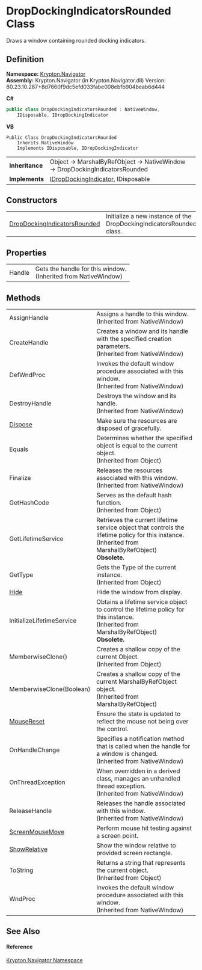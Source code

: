 # DropDockingIndicatorsRounded Class


Draws a window containing rounded docking indicators.



## Definition
**Namespace:** <a href="a21ac074-d119-3dc6-bd1c-d3a12c0128bc.md">Krypton.Navigator</a>  
**Assembly:** Krypton.Navigator (in Krypton.Navigator.dll) Version: 80.23.10.287+8d7660f9dc5efd033fabe008ebfb904beab6d444

**C#**
``` C#
public class DropDockingIndicatorsRounded : NativeWindow, 
	IDisposable, IDropDockingIndicator
```
**VB**
``` VB
Public Class DropDockingIndicatorsRounded
	Inherits NativeWindow
	Implements IDisposable, IDropDockingIndicator
```

<table><tr><td><strong>Inheritance</strong></td><td>Object  →  MarshalByRefObject  →  NativeWindow  →  DropDockingIndicatorsRounded</td></tr>
<tr><td><strong>Implements</strong></td><td><a href="25b94b48-134e-8121-437e-bbfd3fe7b8c9.md">IDropDockingIndicator</a>, IDisposable</td></tr>
</table>



## Constructors
<table>
<tr>
<td><a href="52af7cfd-c2b0-3999-9aef-ab831df033bb.md">DropDockingIndicatorsRounded</a></td>
<td>Initialize a new instance of the DropDockingIndicatorsRounded class.</td></tr>
</table>

## Properties
<table>
<tr>
<td>Handle</td>
<td>Gets the handle for this window.<br />(Inherited from NativeWindow)</td></tr>
</table>

## Methods
<table>
<tr>
<td>AssignHandle</td>
<td>Assigns a handle to this window.<br />(Inherited from NativeWindow)</td></tr>
<tr>
<td>CreateHandle</td>
<td>Creates a window and its handle with the specified creation parameters.<br />(Inherited from NativeWindow)</td></tr>
<tr>
<td>DefWndProc</td>
<td>Invokes the default window procedure associated with this window.<br />(Inherited from NativeWindow)</td></tr>
<tr>
<td>DestroyHandle</td>
<td>Destroys the window and its handle.<br />(Inherited from NativeWindow)</td></tr>
<tr>
<td><a href="79e1afab-b376-fa6c-f8da-23920b462f71.md">Dispose</a></td>
<td>Make sure the resources are disposed of gracefully.</td></tr>
<tr>
<td>Equals</td>
<td>Determines whether the specified object is equal to the current object.<br />(Inherited from Object)</td></tr>
<tr>
<td>Finalize</td>
<td>Releases the resources associated with this window.<br />(Inherited from NativeWindow)</td></tr>
<tr>
<td>GetHashCode</td>
<td>Serves as the default hash function.<br />(Inherited from Object)</td></tr>
<tr>
<td>GetLifetimeService</td>
<td>Retrieves the current lifetime service object that controls the lifetime policy for this instance.<br />(Inherited from MarshalByRefObject)<br /><strong>Obsolete.</strong></td></tr>
<tr>
<td>GetType</td>
<td>Gets the Type of the current instance.<br />(Inherited from Object)</td></tr>
<tr>
<td><a href="9a23d71c-d10d-a6f2-d51a-86a923cf50b5.md">Hide</a></td>
<td>Hide the window from display.</td></tr>
<tr>
<td>InitializeLifetimeService</td>
<td>Obtains a lifetime service object to control the lifetime policy for this instance.<br />(Inherited from MarshalByRefObject)<br /><strong>Obsolete.</strong></td></tr>
<tr>
<td>MemberwiseClone()</td>
<td>Creates a shallow copy of the current Object.<br />(Inherited from Object)</td></tr>
<tr>
<td>MemberwiseClone(Boolean)</td>
<td>Creates a shallow copy of the current MarshalByRefObject object.<br />(Inherited from MarshalByRefObject)</td></tr>
<tr>
<td><a href="780b0838-8d1a-4432-8132-16ab07b12138.md">MouseReset</a></td>
<td>Ensure the state is updated to reflect the mouse not being over the control.</td></tr>
<tr>
<td>OnHandleChange</td>
<td>Specifies a notification method that is called when the handle for a window is changed.<br />(Inherited from NativeWindow)</td></tr>
<tr>
<td>OnThreadException</td>
<td>When overridden in a derived class, manages an unhandled thread exception.<br />(Inherited from NativeWindow)</td></tr>
<tr>
<td>ReleaseHandle</td>
<td>Releases the handle associated with this window.<br />(Inherited from NativeWindow)</td></tr>
<tr>
<td><a href="acd75498-5487-fd71-88b8-04bc7809a749.md">ScreenMouseMove</a></td>
<td>Perform mouse hit testing against a screen point.</td></tr>
<tr>
<td><a href="8bcf6f51-ecfb-e9b9-f88e-f4c0374573bf.md">ShowRelative</a></td>
<td>Show the window relative to provided screen rectangle.</td></tr>
<tr>
<td>ToString</td>
<td>Returns a string that represents the current object.<br />(Inherited from Object)</td></tr>
<tr>
<td>WndProc</td>
<td>Invokes the default window procedure associated with this window.<br />(Inherited from NativeWindow)</td></tr>
</table>

## See Also


#### Reference
<a href="a21ac074-d119-3dc6-bd1c-d3a12c0128bc.md">Krypton.Navigator Namespace</a>  
